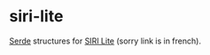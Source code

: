 # siri-lite

[Serde](https://github.com/serde-rs/serde/) structures for [SIRI Lite](http://www.normes-donnees-tc.org/format-dechange/donnees-temps-reel/) (sorry link is in french).

